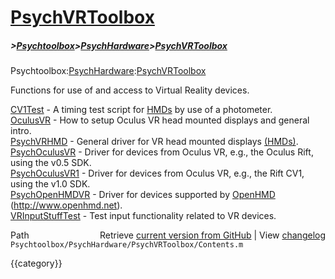 # [PsychVRToolbox](PsychVRToolbox)
##### >[Psychtoolbox](Psychtoolbox)>[PsychHardware](PsychHardware)>[PsychVRToolbox](PsychVRToolbox)

Psychtoolbox:[PsychHardware](PsychHardware):[PsychVRToolbox](PsychVRToolbox)  
  
Functions for use of and access to Virtual Reality devices.  
  
[CV1Test](CV1Test)               - A timing test script for [HMDs](HMDs) by use of a photometer.  
[OculusVR](OculusVR)              - How to setup Oculus VR head mounted displays and general intro.  
[PsychVRHMD](PsychVRHMD)            - General driver for VR head mounted displays [(HMDs)]((HMDs)).  
[PsychOculusVR](PsychOculusVR)         - Driver for devices from Oculus VR, e.g., the Oculus Rift, using the v0.5 SDK.  
[PsychOculusVR1](PsychOculusVR1)        - Driver for devices from Oculus VR, e.g., the Rift CV1, using the v1.0 SDK.  
[PsychOpenHMDVR](PsychOpenHMDVR)        - Driver for devices supported by [OpenHMD](OpenHMD) (http://www.openhmd.net).  
[VRInputStuffTest](VRInputStuffTest)      - Test input functionality related to VR devices.  




<div class="code_header" style="text-align:right;">
  <span style="float:left;">Path&nbsp;&nbsp;</span> <span class="counter">Retrieve <a href=
  "https://raw.github.com/Psychtoolbox-3/Psychtoolbox-3/beta/Psychtoolbox/PsychHardware/PsychVRToolbox/Contents.m">current version from GitHub</a> | View <a href=
  "https://github.com/Psychtoolbox-3/Psychtoolbox-3/commits/beta/Psychtoolbox/PsychHardware/PsychVRToolbox/Contents.m">changelog</a></span>
</div>
<div class="code">
  <code>Psychtoolbox/PsychHardware/PsychVRToolbox/Contents.m</code>
</div>

{{category}}